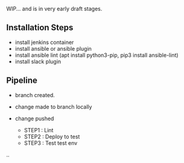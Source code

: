 WIP... and is in very early draft stages.

## Installation Steps
* install jenkins container
* install ansible or ansible plugin
* install ansible lint (apt install python3-pip, pip3 install ansible-lint)
* install slack plugin

## Pipeline

* branch created.
* change made to branch locally

* change pushed
  * STEP1 : Lint
  * STEP2 : Deploy to test
  * STEP3 : Test test env

..

